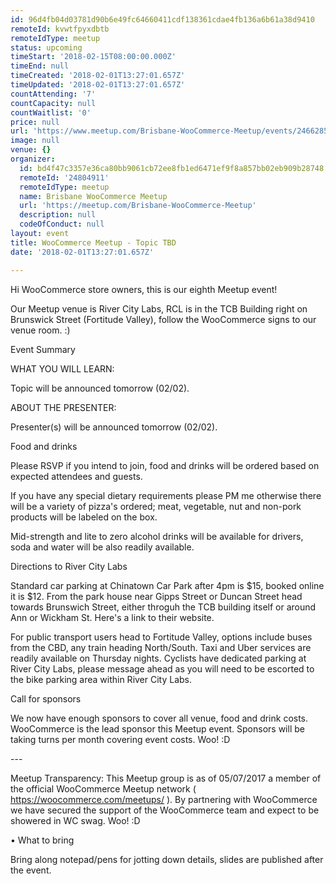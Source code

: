 ```yaml
---
id: 96d4fb04d03781d90b6e49fc64660411cdf138361cdae4fb136a6b61a38d9410
remoteId: kvwtfpyxdbtb
remoteIdType: meetup
status: upcoming
timeStart: '2018-02-15T08:00:00.000Z'
timeEnd: null
timeCreated: '2018-02-01T13:27:01.657Z'
timeUpdated: '2018-02-01T13:27:01.657Z'
countAttending: '7'
countCapacity: null
countWaitlist: '0'
price: null
url: 'https://www.meetup.com/Brisbane-WooCommerce-Meetup/events/246628528/'
image: null
venue: {}
organizer:
  id: bd4f47c3357e36ca80bb9061cb72ee8fb1ed6471ef9f8a857bb02eb909b28748
  remoteId: '24804911'
  remoteIdType: meetup
  name: Brisbane WooCommerce Meetup
  url: 'https://meetup.com/Brisbane-WooCommerce-Meetup'
  description: null
  codeOfConduct: null
layout: event
title: WooCommerce Meetup - Topic TBD
date: '2018-02-01T13:27:01.657Z'

---
```

<p>Hi WooCommerce store owners, this is our eighth Meetup event!</p> <p>Our Meetup venue is River City Labs, RCL is in the TCB Building right on Brunswick Street (Fortitude Valley), follow the WooCommerce signs to our venue room. :)</p> <p>Event Summary</p> <p>WHAT YOU WILL LEARN:</p> <p>Topic will be announced tomorrow (02/02).</p> <p>ABOUT THE PRESENTER:</p> <p>Presenter(s) will be announced tomorrow (02/02).</p> <p>Food and drinks</p> <p>Please RSVP if you intend to join, food and drinks will be ordered based on expected attendees and guests.</p> <p>If you have any special dietary requirements please PM me otherwise there will be a variety of pizza's ordered; meat, vegetable, nut and non-pork products will be labeled on the box.</p> <p>Mid-strength and lite to zero alcohol drinks will be available for drivers, soda and water will be also readily available.</p> <p>Directions to River City Labs</p> <p>Standard car parking at Chinatown Car Park after 4pm is $15, booked online it is $12. From the park house near Gipps Street or Duncan Street head towards Brunswich Street, either throguh the TCB building itself or around Ann or Wickham St. Here's a link to their website.</p> <p>For public transport users head to Fortitude Valley, options include buses from the CBD, any train heading North/South. Taxi and Uber services are readily available on Thursday nights. Cyclists have dedicated parking at River City Labs, please message ahead as you will need to be escorted to the bike parking area within River City Labs.</p> <p>Call for sponsors</p> <p>We now have enough sponsors to cover all venue, food and drink costs. WooCommerce is the lead sponsor this Meetup event. Sponsors will be taking turns per month covering event costs. Woo! :D</p> <p>---</p> <p>Meetup Transparency: This Meetup group is as of 05/07/2017 a member of the official WooCommerce Meetup network ( <a href="https://woocommerce.com/meetups/" class="linkified">https://woocommerce.com/meetups/</a> ). By partnering with WooCommerce we have secured the support of the WooCommerce team and expect to be showered in WC swag. Woo! :D</p> <p>• What to bring</p> <p>Bring along notepad/pens for jotting down details, slides are published after the event.</p>
